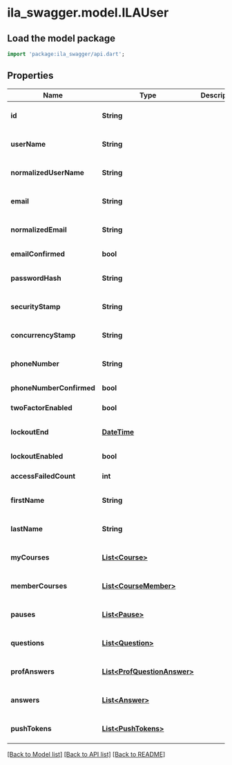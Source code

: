 # ila_swagger.model.ILAUser

## Load the model package
```dart
import 'package:ila_swagger/api.dart';
```

## Properties
Name | Type | Description | Notes
------------ | ------------- | ------------- | -------------
**id** | **String** |  | [optional] [default to null]
**userName** | **String** |  | [optional] [default to null]
**normalizedUserName** | **String** |  | [optional] [default to null]
**email** | **String** |  | [optional] [default to null]
**normalizedEmail** | **String** |  | [optional] [default to null]
**emailConfirmed** | **bool** |  | [default to null]
**passwordHash** | **String** |  | [optional] [default to null]
**securityStamp** | **String** |  | [optional] [default to null]
**concurrencyStamp** | **String** |  | [optional] [default to null]
**phoneNumber** | **String** |  | [optional] [default to null]
**phoneNumberConfirmed** | **bool** |  | [default to null]
**twoFactorEnabled** | **bool** |  | [default to null]
**lockoutEnd** | [**DateTime**](DateTime.md) |  | [optional] [default to null]
**lockoutEnabled** | **bool** |  | [default to null]
**accessFailedCount** | **int** |  | [default to null]
**firstName** | **String** |  | [optional] [default to null]
**lastName** | **String** |  | [optional] [default to null]
**myCourses** | [**List&lt;Course&gt;**](Course.md) |  | [optional] [default to []]
**memberCourses** | [**List&lt;CourseMember&gt;**](CourseMember.md) |  | [optional] [default to []]
**pauses** | [**List&lt;Pause&gt;**](Pause.md) |  | [optional] [default to []]
**questions** | [**List&lt;Question&gt;**](Question.md) |  | [optional] [default to []]
**profAnswers** | [**List&lt;ProfQuestionAnswer&gt;**](ProfQuestionAnswer.md) |  | [optional] [default to []]
**answers** | [**List&lt;Answer&gt;**](Answer.md) |  | [optional] [default to []]
**pushTokens** | [**List&lt;PushTokens&gt;**](PushTokens.md) |  | [optional] [default to []]

[[Back to Model list]](../README.md#documentation-for-models) [[Back to API list]](../README.md#documentation-for-api-endpoints) [[Back to README]](../README.md)


